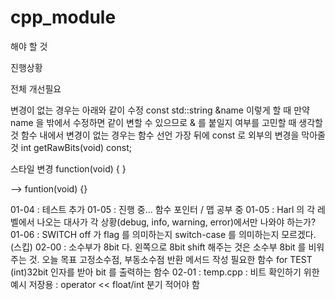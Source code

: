 # cpp_module

해야 할 것

진행상황

전체 개선필요

변경이 없는 경우는 아래와 같이 수정
	const std::string &name
		이렇게 할 때 만약 name 을 밖에서 수정하면 같이 변할 수 있으므로 & 를 붙일지 여부를 고민할 때 생각할 것
함수 내에서 변경이 없는 경우는 함수 선언 가장 뒤에 const 로 외부의 변경을 막아줄 것
	int	getRawBits(void) const;

스타일 변경
function(void)
{
}

--> funtion(void) {}




01-04 : 테스트 추가
01-05 : 진행 중... 함수 포인터 / 맵 공부 중
01-05 : Harl 의 각 레벨에서 나오는 대사가 각 상황(debug, info, warning, error)에서만 나와야 하는가?
01-06 : SWITCH off 가 flag 를 의미하는지 switch-case 를 의미하는지 모르겠다.(스킵)
02-00 : 소수부가 8bit 다. 왼쪽으로 8bit shift 해주는 것은 소수부 8bit 를 비워주는 것.
	오늘 목표
		고정소수점, 부동소수점 반환 메서드 작성
	필요한 함수 for TEST
		(int)32bit 인자를 받아 bit 를 출력하는 함수
02-01 : temp.cpp : 비트 확인하기 위한 예시 저장용
	  : operator << float/int 분기 적어야 함
